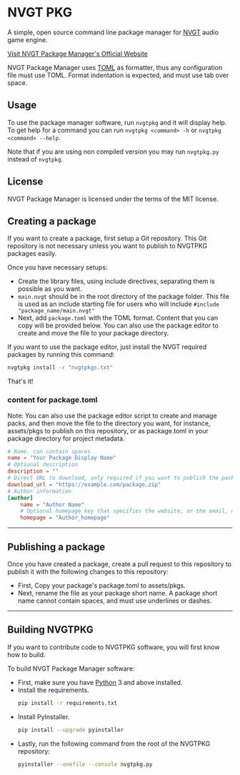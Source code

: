 # NVGT PKG
A simple, open source command line package manager for [NVGT](https://nvgt.gg) audio game engine.

[Visit NVGT Package Manager's Official Website](https://harrymkt.github.io/nvgtpkg)

NVGT Package Manager uses [TOML](https://toml.io/en/) as formatter, thus any configuration file must use TOML. Format indentation is expected, and must use tab over space.

## Usage
To use the package manager software, run `nvgtpkg` and it will display help. To get help for a command you can run `nvgtpkg <command> -h` or `nvgtpkg <command> --help`.

Note that if you are using non compiled version you may run `nvgtpkg.py` instead of `nvgtpkg`.

## License
NVGT Package Manager is licensed under the terms of the MIT license.

## Creating a package
If you want to create a package, first setup a Git repository. This Git repository is not necessary unless you want to publish to NVGTPKG packages easily.

Once you have necessary setups:
- Create the library files, using include directives, separating them is possible as you want.
- `main.nvgt` should be in the root directory of the package folder. This file is used as an include starting file for users who will include `#include "package_name/main.nvgt"`
- Next, add `package.toml` with the TOML format. Content that you can copy will be provided below. You can also use the package editor to create and move the file to your package directory.

If you want to use the package editor, just install the NVGT required packages by running this command:
```bash
nvgtpkg install -r "nvgtpkgs.txt"
```

That's it!

### content for package.toml
Note: You can also use the package editor script to create and manage packs, and then move the file to the directory you want, for instance, assets/pkgs to publish on this repository, or as package.toml in your package directory for project metadata.
```toml
# Name. can contain spaces
name = "Your Package Display Name"
# Optional description
description = ""
# Direct URL to download, only required if you want to publish the package.
download_url = "https://example.com/package.zip"
# Author information
[author]
	name = "Author Name"
	# Optional homepage key that specifies the website, or the email, of the author. If it is email, start with mailto:
	homepage = "Author_homepage"
```

---

## Publishing a package
Once you have created a package, create a pull request to this repository to publish it with the following changes to this repository:
- First, Copy your package's package.toml to assets/pkgs.
- Next, rename the file as your package short name. A package short name cannot contain spaces, and must use underlines or dashes.

---

## Building NVGTPKG
If you want to contribute code to NVGTPKG software, you will first know how to build.

To build NVGT Package Manager software:
- First, make sure you have [Python](https://www.python.org/) 3 and above installed.
- Install the requirements.
	```bash
	pip install -r requirements.txt
	```
- Install PyInstaller.
	```bash
	pip install --upgrade pyinstaller
	```
- Lastly, run the following command from the root of the NVGTPKG repository:
	```bash
	pyinstaller --onefile --console nvgtpkg.py
	```
